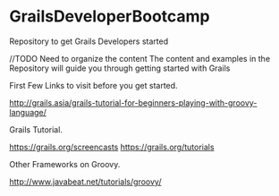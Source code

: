 GrailsDeveloperBootcamp
=======================

Repository to get Grails Developers started

//TODO Need to organize the content 
The content and examples in the Repository will guide you through getting started with Grails


First Few Links to visit before you get started.

http://grails.asia/grails-tutorial-for-beginners-playing-with-groovy-language/

Grails Tutorial.

https://grails.org/screencasts
https://grails.org/tutorials

Other Frameworks on Groovy.

http://www.javabeat.net/tutorials/groovy/
